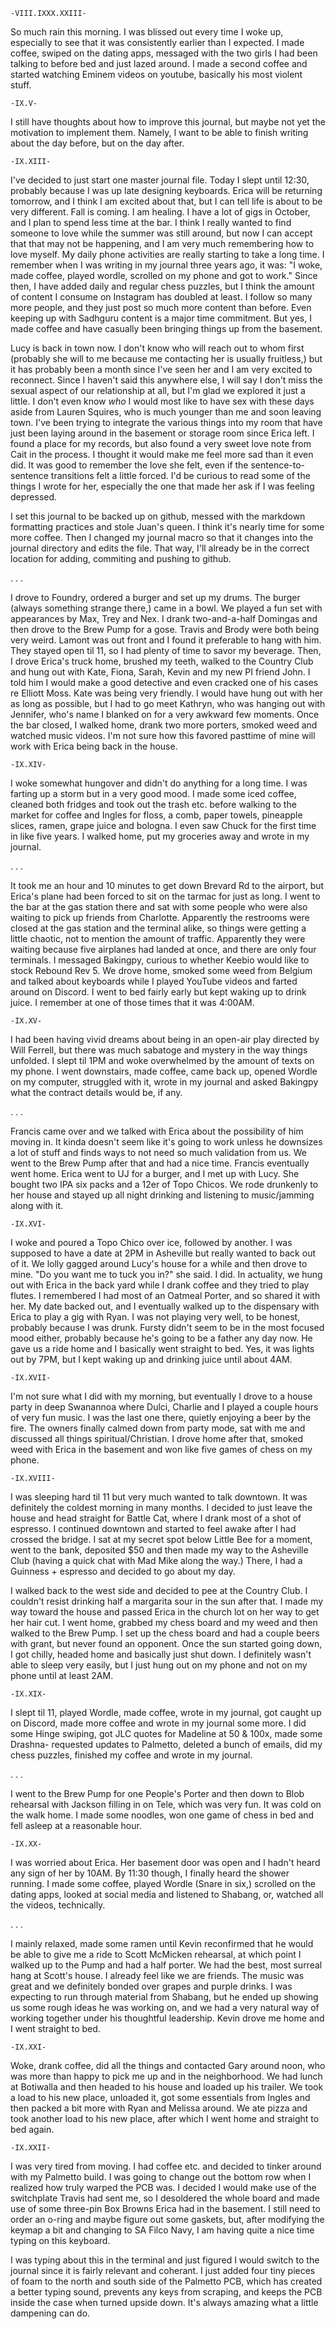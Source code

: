 	-VIII.IXXX.XXIII-

So much rain this morning. I was blissed out every time I woke up, especially to see that it was consistently earlier than I expected. I made coffee, swiped on the dating apps, messaged with the two
girls I had been talking to before bed and just lazed around. I made a second coffee and started watching Eminem videos on youtube, basically his most violent stuff.

	-IX.V-

I still have thoughts about how to improve this journal, but maybe not yet the motivation to implement them. Namely, I want to be able to finish writing about the day before, but on the day after. 

	-IX.XIII-

I've decided to just start one master journal file. Today I slept until 12:30, probably because I was up late designing keyboards. Erica will be returning tomorrow, and I think I am excited about that,
but I can tell life is about to be very different. Fall is coming. I am healing. I have a lot of gigs in October, and I plan to spend less time at the bar. I think I really wanted to find someone to
love while the summer was still around, but now I can accept that that may not be happening, and I am very much remembering how to love myself. My daily phone activities are really starting to take a
long time. I remember when I was writing in my journal three years ago, it was: "I woke, made coffee, played wordle, scrolled on my phone and got to work." Since then, I have added daily and regular
chess puzzles, but I think the amount of content I consume on Instagram has doubled at least. I follow so many more people, and they just post so much more content than before. Even keeping up with
Sadhguru content is a major time commitment. But yes, I made coffee and have casually been bringing things up from the basement.  
  
Lucy is back in town now. I don't know who will reach out to whom first (probably she will to me because me contacting her is usually fruitless,) but it has probably been a month since I've seen 
her and I am very excited to reconnect. Since I haven't said this anywhere else, I will say I don't miss the sexual aspect of our relationship at all, but I'm glad we explored it just a little. I don't
even know *who* I would most like to have sex with these days aside from Lauren Squires, who is much younger than me and soon leaving town. I've been trying to integrate the various things into my room that 
have just been laying around in the basement or storage room since Erica left. I found a place for my records, but also found a very sweet love note from Cait in the process. I thought it would make me feel 
more sad than it even did. It was good to remember the love she felt, even if the sentence-to-sentence transitions felt a little forced. I'd be curious to read some of the things I wrote for her, especially 
the one that made her ask if I was feeling depressed.  
  
I set this journal to be backed up on github, messed with the markdown formatting practices and stole Juan's queen. I think it's nearly time for some more coffee. Then I changed my journal macro so that
it changes into the journal directory and edits the file. That way, I'll already be in the correct location for adding, commiting and pushing to github.

. . .  

I drove to Foundry, ordered a burger and set up my drums. The burger (always something strange there,) came in a bowl. We played a fun set with appearances by Max, Trey and Nex. I drank two-and-a-half
Domingas and then drove to the Brew Pump for a gose. Travis and Brody were both being very weird. Lamont was out front and I found it preferable to hang with him. They stayed open til 11, so I had plenty
of time to savor my beverage. Then, I drove Erica's truck home, brushed my teeth, walked to the Country Club and hung out with Kate, Fiona, Sarah, Kevin and my new PI friend John. I told him I would make
a good detective and even cracked one of his cases re Elliott Moss. Kate was being very friendly. I would have hung out with her as long as possible, but I had to go meet Kathryn, who was hanging out with
Jennifer, who's name I blanked on for a very awkward few moments. Once the bar closed, I walked home, drank two more porters, smoked weed and watched music videos. I'm not sure how this favored pasttime
of mine will work with Erica being back in the house.

	-IX.XIV-

I woke somewhat hungover and didn't do anything for a long time. I was farting up a storm but in a very good mood. I made some iced coffee, cleaned both fridges and took out the trash etc. before walking
to the market for coffee and Ingles for floss, a comb, paper towels, pineapple slices, ramen, grape juice and bologna. I even saw Chuck for the first time in like five years. I walked home, put my groceries
away and wrote in my journal.

. . .

It took me an hour and 10 minutes to get down Brevard Rd to the airport, but Erica's plane had been forced to sit on the tarmac for just as long. I went to the bar at the gas station there and sat with some
people who were also waiting to pick up friends from Charlotte. Apparently the restrooms were closed at the gas station and the terminal alike, so things were getting a little chaotic, not to mention the
amount of traffic. Apparently they were waiting because five airplanes had landed at once, and there are only four terminals. I messaged Bakingpy, curious to whether Keebio  would like to stock Rebound Rev 5.
We drove home, smoked some weed from Belgium and talked about keyboards while I played YouTube videos and farted around on Discord. I went to bed fairly early but kept waking up to drink juice. 
I remember at one of those times that it was 4:00AM.

	-IX.XV-

I had been having vivid dreams about being in an open-air play directed by Will Ferrell, but there was much sabatoge and mystery in the way things unfolded. I slept til 1PM and woke overwhelmed by the amount
of texts on my phone. I went downstairs, made coffee, came back up, opened Wordle on my computer, struggled with it, wrote in my journal and asked Bakingpy what the contract details would be, if any.

. . .

Francis came over and we talked with Erica about the possibility of him moving in. It kinda doesn't seem
 like it's going to work unless he downsizes a lot of stuff and finds ways to not need so much validation
from us. We went to the Brew Pump after that and had a nice time. Francis eventually went home. Erica went
to UJ for a burger, and I met up with Lucy. She bought two IPA six packs and a 12er of Topo Chicos. We rode
drunkenly to her house and stayed up all night drinking and listening to music/jamming along with it.

	-IX.XVI-

I woke and poured a Topo Chico over ice, followed by another. I was supposed to have a date at 2PM in Asheville
but really wanted to back out of it. We lolly gagged around Lucy's house for a while and then drove to mine.
"Do you want me to tuck you in?" she said. I did. In actuality, we hung out with Erica in the back yard while I
drank coffee and they tried to play flutes. I remembered I had most of an Oatmeal Porter, and so shared it with
her. My date backed out, and I eventually walked up to the dispensary with Erica to play a gig with Ryan. I was
not playing very well, to be honest, probably because I was drunk. Fursty didn't seem to be in the most focused
mood either, probably because he's going to be a father any day now. He gave us a ride home and I basically went 
straight to bed. Yes, it was lights out by 7PM, but I kept waking up and drinking juice until about 4AM.

	-IX.XVII-

I'm not sure what I did with my morning, but eventually I drove to a house party in deep Swanannoa where
Dulci, Charlie and I played a couple hours of very fun music. I was the last one there, quietly enjoying
a beer by the fire. The owners finally calmed down from party mode, sat with me and discussed all things
spiritual/Christian. I drove home after that, smoked weed with Erica in the basement and won like five
games of chess on my phone.


	-IX.XVIII-

I was sleeping hard til 11 but very much wanted to talk downtown. It was definitely the coldest morning
in many months. I decided to just leave the house and head straight for Battle Cat, where I drank most
of a shot of espresso. I continued downtown and started to feel awake after I had crossed the bridge.
I sat at my secret spot below Little Bee for a moment, went to the bank, deposited $50 and then made my
way to the Asheville Club (having a quick chat with Mad Mike along the way.) There, I had a Guinness +
espresso and decided to go about my day.

I walked back to the west side and decided to pee at the Country
Club. I couldn't resist drinking half a margarita sour in the sun after that. I made my way toward
the house and passed Erica in the church lot on her way to get her hair cut. I went home, grabbed
my chess board and my weed and then walked to the Brew Pump. I set up the chess board and had a 
couple beers with grant, but never found an opponent. Once the sun started going down, I got chilly,
headed home and basically just shut down. I definitely wasn't able to sleep very easily, but I just
hung out on my phone and not on my phone until at least 2AM. 


	-IX.XIX-

I slept til 11, played Wordle, made coffee, wrote in my journal, got caught up on Discord, made more
coffee and wrote in my journal some more. I did some Hinge swiping, got JLC quotes for Madeline at 50 & 100x, made some Drashna-
requested updates to Palmetto, deleted a bunch of emails, did my chess puzzles, finished my coffee and wrote in my journal.

. . .

I went to the Brew Pump for one People's Porter and then down to Blob rehearsal with Jackson filling in on Tele, which was very fun.
It was cold on the walk home. I made some noodles, won one game of chess in bed and fell asleep at a reasonable hour.

	-IX.XX-

I was worried about Erica. Her basement door was open and I hadn't heard any sign of her by 10AM.
By 11:30 though, I finally heard the shower running. I made some coffee, played Wordle (Snare in six,) scrolled on the dating
apps, looked at  social media and listened to Shabang, or, watched all the videos, technically.

. . .

I mainly relaxed, made some ramen until Kevin reconfirmed that he would be able to give me a ride to Scott McMicken rehearsal,
at which point I walked up to the Pump and had a half porter. We had the best, most surreal hang at Scott's house. I already 
feel like we are friends. The music was great and we definitely bonded over grapes and purple drinks. I was expecting to run
through material from Shabang, but he ended up showing us some rough ideas he was working on, and we had a very natural way of
working together under his thoughtful leadership. Kevin drove me home and I went straight to bed.

	-IX.XXI-

Woke, drank coffee, did all the things and contacted Gary around noon, who was more than happy to pick me up and in the neighborhood.
We had lunch at Botiwalla and then headed to his house and loaded up his trailer. We took a load to his new place, unloaded it,
got some essentials from Ingles and then packed a bit more with Ryan and Melissa around. We ate pizza and took another load to his new
place, after which I went home and straight to bed again.

	-IX.XXII-

I was very tired from moving. I had coffee etc. and decided to tinker around with my Palmetto build. I was going to change out the bottom
row when I realized how truly warped the PCB was. I decided I would make use of the switchplate Travis had sent me, so I desoldered the
whole board and made use of some three-pin Box Browns Erica had in the basement. I still need to order an o-ring and maybe figure out
some gaskets, but, after modifying the keymap a bit and changing to SA Filco Navy, I am having quite a nice time typing on this keyboard.

I was typing about this in the terminal and just figured I would switch to the journal since it is fairly relevant and coherant.
I just added four tiny pieces of foam to the north and south side of the Palmetto PCB, which has created a better typing sound, prevents any keys
from scraping, and keeps the PCB inside the case when turned upside down. It's always amazing what a little dampening can do.

